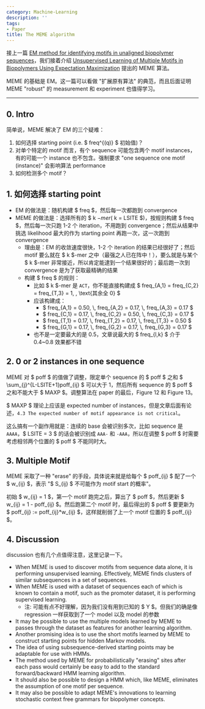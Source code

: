 ```yaml
---
category: Machine-Learning
description: ''
tags:
- Paper
title: The MEME algorithm
---
```


接上一篇 [EM method for identifying motifs in unaligned biopolymer sequences](http://erikyao.github.io/machine-learning/2014/12/29/em-method-for-identifying-motifs-in-unaligned-biopolymer-sequences)，我们接着介绍 [Unsupervised Learning of Multiple Motifs in Biopolymers Using Expectation Maximization](http://link.springer.com/article/10.1007%2FBF00993379) 提出的 MEME 算法。

MEME 的基础是 EM。这一篇可以看做 "扩展原有算法" 的典范，而且后面证明 MEME "robust" 的 measurement 和 experiment 也值得学习。

-----

## 0. Intro

简单说，MEME 解决了 EM 的三个疑难：

1. 如何选择 starting point (i.e. $ freq^{(q)} $ 初始值)？
1. 对单个特定的 motif 而言，有个 sequence 可能包含两个 motif instances，有的可能一个 instance 也不包含。强制要求 "one sequence one motif (instance)" 会影响算法 performance
1. 如何检测多个 motif？

## 1. 如何选择 starting point

* EM 的做法是：随机构建 $ freq $，然后每一次都跑到 convergence
* MEME 的做法是：选择所有的 $ k $-mer ($ k = LSITE $)，按规则构建 $ freq $，然后每一次只跑 1-2 个 iteration，不用跑到 convergence；然后从结果中挑选 likelihood 最大的作为 starting point 再跑一次，这一次跑到 convergence
	* 理由是：EM 的收敛速度很快，1-2 个 iteration 的结果已经很好了；然后 motif 要么就在 $ k $-mer 之中（最强之人已在阵中！），要么就是与某个 $ k $-mer 非常接近，所以肯定能逮到一个结果很好的；最后跑一次到 convergence 是为了获取最精确的结果
	* 构建 $ freq $ 的规则：
		* 比如 $ k $-mer 是 `ACT`，你不能直接构建成 $ freq_{A,1} = freq_{C,2} = freq_{T,3} = 1, \, \text{其余全 0} $
		* 应该构建成：
			* <!-- -->$ freq_{A,1} = 0.50, \, freq_{A,2} = 0.17, \, freq_{A,3} = 0.17 $
			* <!-- -->$ freq_{C,1} = 0.17, \, freq_{C,2} = 0.50, \, freq_{C,3} = 0.17 $
			* <!-- -->$ freq_{T,1} = 0.17, \, freq_{T,2} = 0.17, \, freq_{T,3} = 0.50 $
			* <!-- -->$ freq_{G,1} = 0.17, \, freq_{G,2} = 0.17, \, freq_{G,3} = 0.17 $
		* 也不是一定要最大的是 0.5，文章说最大的 $ freq_{l,k} $ 介于 0.4~0.8 效果都不错
	
## 2. 0 or 2 instances in one sequence

MEME 对 $ poff $ 的值做了调整，限定单个 sequence 的 $ poff $ 之和 $ \sum_{j}^{L-LSITE+1}poff_{ij} $ 可以大于 1，然后所有 sequence 的 $ poff $ 之和不能大于 $ MAXP $。调整算法在 paper 的最后，Figure 12 和 Figure 13。

$ MAXP $ 理论上应该是 expected number of instances，但是文章后面有论述，`4.3 The expected number of motif appearance is not critical`。

这么搞有一个副作用就是：连续的 base 会被识别多次，比如 sequence 是 `AAAA`，$ LSITE = 3 $ 的话会被识别成 `AAA-` 和 `-AAA`，所以在调整 $ poff $ 时需要考虑相邻两个位置的 $ poff $ 不能同时大。

## 3. Multiple Motif

MEME 采取了一种 "erase" 的手段，具体说来就是给每个 $ poff_{ij} $ 配了一个 $ w_{ij} $，表示 "$ S_{ij} $ 不可能作为 motif start 的概率"。

初始 $ w_{ij} = 1 $，第一个 motif 跑完之后，算出了 $ poff $，然后更新 $ w_{ij} = 1 - poff_{ij} $。然后跑第二个 motif 时，最后得出的 $ poff $ 要更新为 $ poff_{ij} := poff_{ij}*w_{ij} $，这样就削弱了上一个 motif 位置的 $ poff_{ij} $。

## 4. Discussion

discussion 也有几个点值得注意，这里记录一下。

* When MEME is used to discover motifs from sequence data alone, it is performing unsupervised learning. Effectively, MEME finds clusters of similar subsequences in a set of sequences.
* When MEME is used with a dataset of sequences each of which is known to contain a motif, such as the promoter dataset, it is performing supervised learning.
	* 注: 可能有点不好理解，因为我们没有用到已知的 $ Y $。但我们的确是像 regression 一样获取到了一个 model 以及 model 的参数
* It may be possible to use the multiple models learned by MEME to passes through the dataset as features for another learning algorithm.
* Another promising idea is to use the short motifs learned by MEME to construct starting points for hidden Markov models.
* The idea of using subsequence-derived starting points may be adaptable for use with HMMs.
* The method used by MEME for probabilistically "erasing" sites after each pass would certainly be easy to add to the standard forward/backward HMM learning algorithm.
* It should also be possible to design a HMM which, like MEME, eliminates the assumption of one motif per sequence.
* It may also be possible to adapt MEME's innovations to learning stochastic context free grammars for biopolymer concepts.